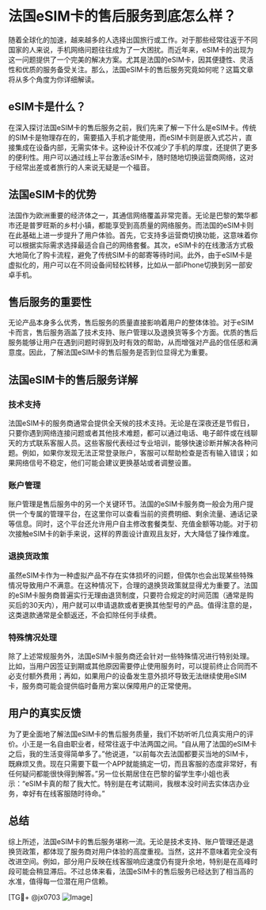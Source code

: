 # 法国eSIM卡的售后服务到底怎么样？

随着全球化的加速，越来越多的人选择出国旅行或工作。对于那些经常往返于不同国家的人来说，手机网络问题往往成为了一大困扰。而近年来，eSIM卡的出现为这一问题提供了一个完美的解决方案。尤其是法国的eSIM卡，因其便捷性、灵活性和优质的服务备受关注。那么，法国eSIM卡的售后服务究竟如何呢？这篇文章将从多个角度为你详细解读。

## eSIM卡是什么？

在深入探讨法国eSIM卡的售后服务之前，我们先来了解一下什么是eSIM卡。传统的SIM卡是物理存在的，需要插入手机才能使用，而eSIM卡则是嵌入式芯片，直接集成在设备内部，无需实体卡。这种设计不仅减少了手机的厚度，还提供了更多的便利性。用户可以通过线上平台激活eSIM卡，随时随地切换运营商网络，这对于经常出差或者旅行的人来说无疑是一个福音。

## 法国eSIM卡的优势

法国作为欧洲重要的经济体之一，其通信网络覆盖非常完善。无论是巴黎的繁华都市还是普罗旺斯的乡村小镇，都能享受到高质量的网络服务。而法国的eSIM卡则在此基础上进一步提升了用户体验。首先，它支持多运营商切换功能，这意味着你可以根据实际需求选择最适合自己的网络套餐。其次，eSIM卡的在线激活方式极大地简化了购卡流程，避免了传统SIM卡的邮寄等待时间。此外，由于eSIM卡是虚拟化的，用户可以在不同设备间轻松转移，比如从一部iPhone切换到另一部安卓手机。

## 售后服务的重要性

无论产品本身多么优秀，售后服务的质量直接影响着用户的整体体验。对于eSIM卡而言，售后服务涵盖了技术支持、账户管理以及退换货等多个方面。优质的售后服务能够让用户在遇到问题时得到及时有效的帮助，从而增强对产品的信任感和满意度。因此，了解法国eSIM卡的售后服务是否到位显得尤为重要。

## 法国eSIM卡的售后服务详解

### 技术支持

法国eSIM卡的服务商通常会提供全天候的技术支持。无论是在深夜还是节假日，只要你遇到网络连接问题或者其他技术难题，都可以通过电话、电子邮件或在线聊天的方式联系客服人员。这些客服代表经过专业培训，能够快速诊断并解决各种问题。例如，如果你发现无法正常登录账户，客服可以帮助检查是否有输入错误；如果网络信号不稳定，他们可能会建议更换基站或者调整设置。

### 账户管理

账户管理是售后服务中的另一个关键环节。法国的eSIM卡服务商一般会为用户提供一个专属的管理平台，在这里你可以查看当前的资费明细、剩余流量、通话记录等信息。同时，这个平台还允许用户自主修改套餐类型、充值金额等功能。对于初次接触eSIM卡的新手来说，这样的界面设计直观且友好，大大降低了操作难度。

### 退换货政策

虽然eSIM卡作为一种虚拟产品不存在实体损坏的问题，但偶尔也会出现某些特殊情况导致用户不满意。在这种情况下，合理的退换货政策就显得尤为重要了。法国的eSIM卡服务商普遍实行无理由退货制度，只要符合规定的时间范围（通常是购买后的30天内），用户就可以申请退款或者更换其他型号的产品。值得注意的是，这类退款通常是全额返还，不会扣除任何手续费。

### 特殊情况处理

除了上述常规服务外，法国eSIM卡服务商还会针对一些特殊情况进行特别处理。比如，当用户因签证到期或其他原因需要停止使用服务时，可以提前终止合同而不必支付额外费用；再如，如果用户的设备发生意外损坏导致无法继续使用eSIM卡，服务商可能会提供临时备用方案以保障用户的正常使用。

## 用户的真实反馈

为了更全面地了解法国eSIM卡的售后服务质量，我们不妨听听几位真实用户的评价。小王是一名自由职业者，经常往返于中法两国之间。“自从用了法国的eSIM卡之后，我的生活变得简单多了。”他说道，“以前每次去法国都要买当地的SIM卡，既麻烦又贵。现在只需要下载一个APP就能搞定一切，而且客服的态度非常好，有任何疑问都能很快得到解答。”另一位长期居住在巴黎的留学生李小姐也表示：“eSIM卡真的帮了我大忙。特别是在考试期间，我根本没时间去实体店办业务，幸好有在线客服随时待命。”

## 总结

综上所述，法国eSIM卡的售后服务堪称一流。无论是技术支持、账户管理还是退换货政策，都体现了服务商对用户体验的高度重视。当然，这并不意味着完全没有改进空间。例如，部分用户反映在线客服响应速度仍有提升余地，特别是在高峰时段可能会稍显滞后。不过总体来看，法国eSIM卡的售后服务已经达到了相当高的水准，值得每一位潜在用户信赖。

[TG💪+ @jx0703 ![Image](https://github.com/user-attachments/assets/dbca1d08-cadb-493c-b0ec-ad6f7a83f270)]